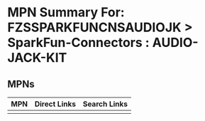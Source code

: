 



# MPN Summary For: FZSSPARKFUNCNSAUDIOJK > SparkFun-Connectors : AUDIO-JACK-KIT

## MPNs
  

|MPN|Direct Links|Search Links|
| :--- | :--- | :--- |
||||
